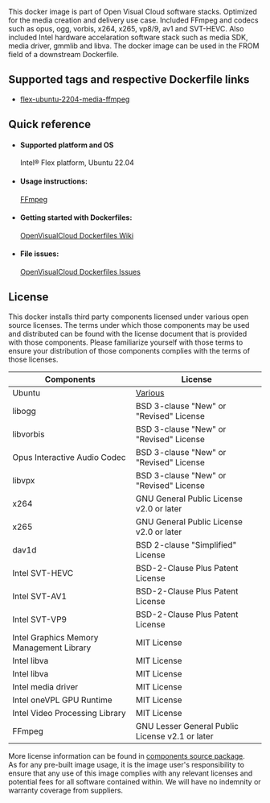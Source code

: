 This docker image is part of Open Visual Cloud software stacks. Optimized for the media creation and delivery use case. Included FFmpeg and codecs such as opus, ogg, vorbis, x264, x265, vp8/9, av1 and SVT-HEVC. Also included Intel hardware accelaration software stack such as media SDK, media driver, gmmlib and libva. The docker image can be used in the FROM field of a downstream Dockerfile. 

## Supported tags and respective Dockerfile links
 - [flex-ubuntu-2204-media-ffmpeg](https://github.com/OpenVisualCloud/Dockerfiles/blob/v23.06/Flex/ubuntu-22.04/media/ffmpeg/Dockerfile)

## Quick reference
- #### Supported platform and OS
  Intel&reg; Flex platform, Ubuntu 22.04

- #### Usage instructions:
  [FFmpeg](https://github.com/OpenVisualCloud/Dockerfiles/blob/master/doc/ffmpeg.md)	


- #### Getting started with Dockerfiles:
  [OpenVisualCloud Dockerfiles Wiki](https://github.com/OpenVisualCloud/Dockerfiles/wiki)

- #### File issues:
  [OpenVisualCloud Dockerfiles Issues](https://github.com/OpenVisualCloud/Dockerfiles/issues)


## License
This docker installs third party components licensed under various open source licenses.  The terms under which those components may be used and distributed can be found with the license document that is provided with those components.  Please familiarize yourself with those terms to ensure your distribution of those components complies with the terms of those licenses.


| Components | License |
| ----- | ----- |
|Ubuntu| [Various](https://hub.docker.com/_/ubuntu) |
|libogg|BSD 3-clause "New" or "Revised" License|
|libvorbis|BSD 3-clause "New" or "Revised" License|
|Opus Interactive Audio Codec|BSD 3-clause "New" or "Revised" License|
|libvpx|BSD 3-clause "New" or "Revised" License|
|x264|GNU General Public License v2.0 or later|
|x265|GNU General Public License v2.0 or later|
|dav1d|BSD 2-clause "Simplified" License|
|Intel SVT-HEVC|BSD-2-Clause Plus Patent License|
|Intel SVT-AV1|BSD-2-Clause Plus Patent License|
|Intel SVT-VP9|BSD-2-Clause Plus Patent License|
|Intel Graphics Memory Management Library| MIT License|
|Intel libva| MIT License
|Intel libva| MIT License
|Intel media driver | MIT License|
|Intel oneVPL GPU Runtime | MIT License|
|Intel Video Processing Library | MIT License|
|FFmpeg|GNU Lesser General Public License v2.1 or later|


More license information can be found in [components source package](https://github.com/OpenVisualCloud/Dockerfiles-Resources).   
As for any pre-built image usage, it is the image user's responsibility to ensure that any use of this image complies with any relevant licenses and potential fees for all software contained within. We will have no indemnity or warranty coverage from suppliers.
